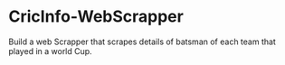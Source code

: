 # CricInfo-WebScrapper
Build a web Scrapper that scrapes details of batsman of each team that played in a world Cup.
